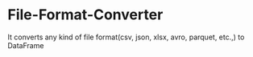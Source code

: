 # File-Format-Converter
It converts any kind of file format(csv, json, xlsx, avro, parquet, etc.,) to DataFrame
